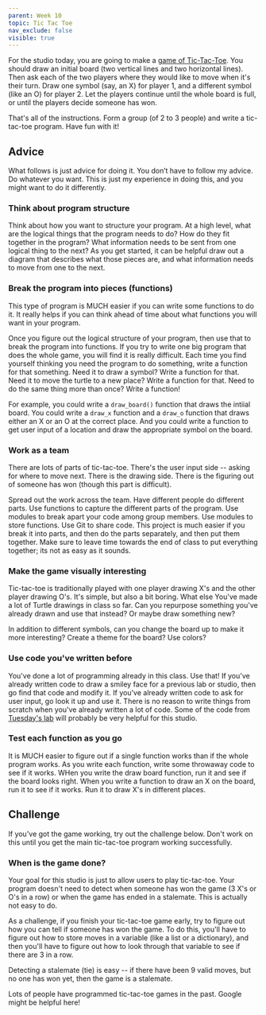 ```yaml
---
parent: Week 10
topic: Tic Tac Toe
nav_exclude: false
visible: true
---
```


For the studio today, you are going to make a [game of Tic-Tac-Toe](https://en.wikipedia.org/wiki/Tic-tac-toe). You should draw an initial board (two vertical lines and two horizontal lines). Then ask each of the two players where they would like to move when it's their turn. Draw one symbol (say, an X) for player 1, and a different symbol (like an O) for player 2. Let the players continue until the whole board is full, or until the players decide someone has won.

That's all of the instructions. Form a group (of 2 to 3 people) and write a tic-tac-toe program. Have fun with it!

## Advice

What follows is just advice for doing it. You don’t have to follow my advice. Do whatever you want. This is just my experience in doing this, and you might want to do it differently.

### Think about program structure

Think about how you want to structure your program. At a high level, what are the logical things that the program needs to do? How do they fit together in the program? What information needs to be sent from one logical thing to the next? As you get started, it can be helpful draw out a diagram that describes what those pieces are, and what information needs to move from one to the next.

### Break the program into pieces (functions)

This type of program is MUCH easier if you can write some functions to do it. It really helps if you can think ahead of time about what functions you will want in your program.

Once you figure out the logical structure of your program, then use that to break the program into functions. If you try to write one big program that does the whole game, you will find it is really difficult. Each time you find yourself thinking you need the program to do something, write a function for that something. Need it to draw a symbol? Write a function for that. Need it to move the turtle to a new place? Write a function for that. Need to do the same thing more than once? Write a function!

For example, you could write a `draw_board()` function that draws the intiial board. You could write a `draw_x` function and a `draw_o` function that draws either an X or an O at the correct place. And you could write a function to get user input of a location and draw the appropriate symbol on the board.

### Work as a team

There are lots of parts of tic-tac-toe.  There's the user input side -- asking for where to move next. There is the drawing side. There is the figuring out of someone has won (though this part is difficult).

Spread out the work across the team. Have different people do different parts. Use functions to capture the different parts of the program. Use modules to break apart your code among group members. Use modules to store functions. Use Git to share code. This project is much easier if you break it into parts, and then do the parts separately, and then put them together. Make sure to leave time towards the end of class to put everything together; its not as easy as it sounds.

### Make the game visually interesting

Tic-tac-toe is traditionally played with one player drawing X's and the other player drawing O's. It's simple, but also a bit boring. What else You've made a lot of Turtle drawings in class so far. Can you repurpose something you've already drawn and use that instead? Or maybe draw something new?

In addition to different symbols, can you change the board up to make it more interesting? Create a theme for the board? Use colors?

### Use code you've written before

You've done a lot of programming already in this class. Use that! If you've already written code to draw a smiley face for a previous lab or studio, then go find that code and modify it. If you've already written code to ask for user input, go look it up and use it. There is no reason to write things from scratch when you've already written a lot of code. Some of the code from [Tuesday's lab](https://mi250.dev/labs/practicing_functions.md) will probably be very helpful for this studio.

### Test each function as you go

It is MUCH easier to figure out if a single function works than if the whole program works. As you write each function, write some throwaway code to see if it works. WHen you write the draw board function, run it and see if the board looks right. When you write a function to draw an X on the board, run it to see if it works. Run it to draw X's in different places.

## Challenge

If you've got the game working, try out the challenge below. Don't work on this until you get the main tic-tac-toe program working successfully.

### When is the game done?

Your goal for this studio is just to allow users to play tic-tac-toe.  Your program doesn't need to detect when someone has won the game (3 X's or O's in a row) or when the game has ended in a stalemate. This is actually not easy to do.

As a challenge, if you finish your tic-tac-toe game early, try to figure out how you can tell if someone has won the game. To do this, you'll have to figure out how to store moves in a variable (like a list or a dictionary), and then you'll have to figure out how to look through that variable to see if there are 3 in a row.  

Detecting a stalemate (tie) is easy -- if there have been 9 valid moves, but no one has won yet, then the game is a stalemate.

Lots of people have programmed tic-tac-toe games in the past. Google might be helpful here!

